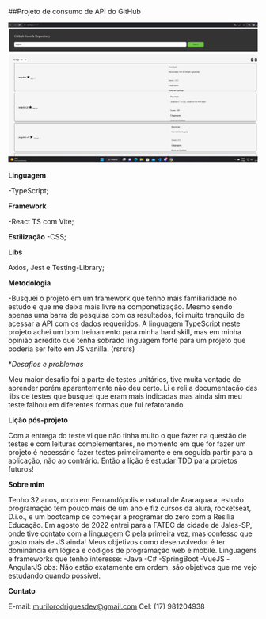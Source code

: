 ##Projeto de consumo de API do GitHub

![Print da Home](https://github.com/muridev017/frontGit/blob/main/src/assets/print%20tela.png)

**Linguagem**

-TypeScript;

**Framework**

-React TS com Vite;

**Estilização**
-CSS;

**Libs**

Axios, Jest e Testing-Library;

**Metodologia**

-Busquei o projeto em um framework que tenho mais familiaridade no estudo e que me deixa mais livre na componetização. Mesmo sendo apenas uma barra de pesquisa com os resultados, foi muito tranquilo de acessar a API com os dados requeridos. A linguagem TypeScript neste projeto achei um bom treinamento para minha hard skill, mas em minha opinião acredito que tenha sobrado linguagem forte para um projeto que poderia ser feito em JS vanilla. (rsrsrs)

**Desafios e problemas*

Meu maior desafio foi a parte de testes unitários, tive muita vontade de aprender porém aparentemente não deu certo. Li e reli a documentação das libs de testes que busquei que eram mais indicadas mas ainda sim meu teste falhou em diferentes formas que fui refatorando.

**Lição pós-projeto**

Com a entrega do teste vi que não tinha muito o que fazer na questão de testes e com leituras complementares, no momento em que for fazer um projeto é necessário fazer testes primeiramente e em seguida partir para a aplicação, não ao contrário. Então a lição é estudar TDD para projetos futuros!

**Sobre mim**

Tenho 32 anos, moro em Fernandópolis e natural de Araraquara, estudo programação tem pouco mais de um ano e fiz cursos da alura, rocketseat, D.i.o., e um bootcamp de começar a programar do zero com a Resilia Educação. Em agosto de 2022 entrei para a FATEC da cidade de Jales-SP, onde tive contato com a linguagem C pela primeira vez, mas confesso que gosto mais de JS ainda!
Meus objetivos como desenvolvedor é ter dominância em lógica e códigos de programação web e mobile. Linguagens e frameworks que tenho interesse: 
    -Java
    -C#
    -SpringBoot
    -VueJS
    -AngularJS
obs: Não estão exatamente em ordem, são objetivos que me vejo estudando quando possível.


**Contato**

E-mail: murilorodriguesdev@gmail.com
Cel: (17) 981204938
